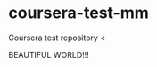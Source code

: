# coursera-test-mm
Coursera test repository
<<!DOCTYPE html>
<html>
<head>
	<meta charset="utf-8">
	<meta name="viewport" content="width=device-width, initial-scale=1">
	<title>HELLO COURSERA</title>
</head>
<body>
BEAUTIFUL WORLD!!!
</body>
</html>
